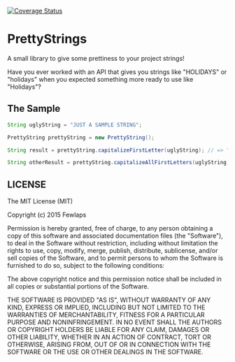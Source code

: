 [![Coverage Status](https://coveralls.io/repos/EsteveAguilera/PrettyStrings/badge.svg?branch=master)](https://coveralls.io/r/EsteveAguilera/PrettyStrings?branch=master)

# PrettyStrings

A small library to give some prettiness to your project strings!

Have you ever worked with an API that gives you strings like "HOLIDAYS" or "holidays" when you expected something more ready to use like "Holidays"?

The Sample
----------

```java
String uglyString = "JUST A SAMPLE STRING";

PrettyString prettyString = new PrettyString();

String result = prettyString.capitalizeFirstLetter(uglyString); // => "Just a sample string"

String otherResult = prettyString.capitalizeAllFirstLetters(uglyString); // => "Just A Sample String"
```

## LICENSE ##

The MIT License (MIT)

Copyright (c) 2015 Fewlaps

Permission is hereby granted, free of charge, to any person obtaining a copy
of this software and associated documentation files (the "Software"), to deal
in the Software without restriction, including without limitation the rights
to use, copy, modify, merge, publish, distribute, sublicense, and/or sell
copies of the Software, and to permit persons to whom the Software is
furnished to do so, subject to the following conditions:

The above copyright notice and this permission notice shall be included in all
copies or substantial portions of the Software.

THE SOFTWARE IS PROVIDED "AS IS", WITHOUT WARRANTY OF ANY KIND, EXPRESS OR
IMPLIED, INCLUDING BUT NOT LIMITED TO THE WARRANTIES OF MERCHANTABILITY,
FITNESS FOR A PARTICULAR PURPOSE AND NONINFRINGEMENT. IN NO EVENT SHALL THE
AUTHORS OR COPYRIGHT HOLDERS BE LIABLE FOR ANY CLAIM, DAMAGES OR OTHER
LIABILITY, WHETHER IN AN ACTION OF CONTRACT, TORT OR OTHERWISE, ARISING FROM,
OUT OF OR IN CONNECTION WITH THE SOFTWARE OR THE USE OR OTHER DEALINGS IN THE
SOFTWARE.
